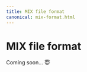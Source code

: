 ```yaml
---
title: MIX file format
canonical: mix-format.html
---
```


MIX file format
===============

Coming soon… 😇

